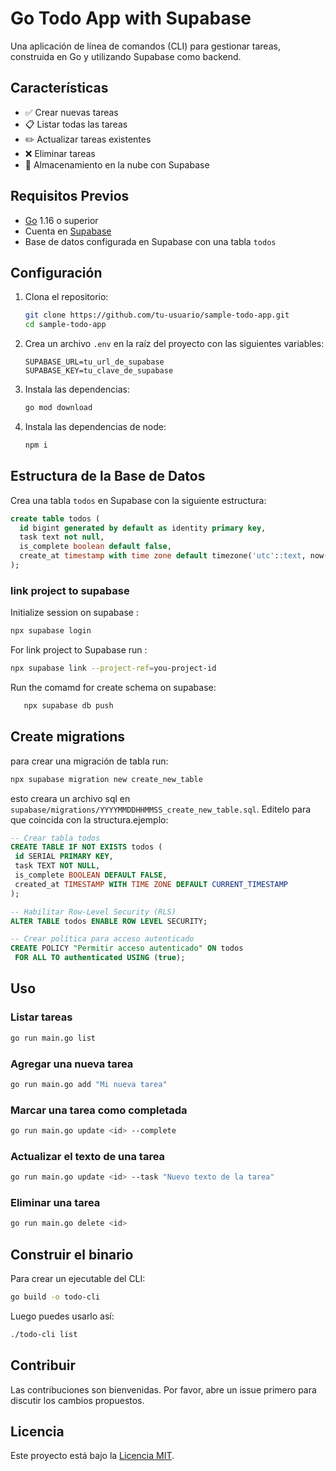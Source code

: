 # Go Todo App with Supabase

Una aplicación de línea de comandos (CLI) para gestionar tareas, construida en Go y utilizando Supabase como backend.

## Características

- ✅ Crear nuevas tareas
- 📋 Listar todas las tareas
- ✏️ Actualizar tareas existentes
- ❌ Eliminar tareas
- 💾 Almacenamiento en la nube con Supabase

## Requisitos Previos

- [Go](https://golang.org/dl/) 1.16 o superior
- Cuenta en [Supabase](https://supabase.com/)
- Base de datos configurada en Supabase con una tabla `todos`

## Configuración

1. Clona el repositorio:
   ```bash
   git clone https://github.com/tu-usuario/sample-todo-app.git
   cd sample-todo-app
   ```

2. Crea un archivo `.env` en la raíz del proyecto con las siguientes variables:
   ```
   SUPABASE_URL=tu_url_de_supabase
   SUPABASE_KEY=tu_clave_de_supabase
   ```

3. Instala las dependencias:
   ```bash
   go mod download
   ```
4. Instala las dependencias de node:
   ```bash
   npm i
   ```

## Estructura de la Base de Datos

Crea una tabla `todos` en Supabase con la siguiente estructura:

```sql
create table todos (
  id bigint generated by default as identity primary key,
  task text not null,
  is_complete boolean default false,
  create_at timestamp with time zone default timezone('utc'::text, now()) not null
);
```

### link project to supabase

Initialize session on supabase :

   ```bash
   npx supabase login
   ```

For link project to Supabase run :
   ```bash
   npx supabase link --project-ref=you-project-id
   ```

Run the comamd for create schema on supabase:
```bash
   npx supabase db push
```

## Create migrations

para crear una migración de tabla run:
   ```bash
   npx supabase migration new create_new_table
   ```
esto creara un archivo sql en `supabase/migrations/YYYYMMDDHHMMSS_create_new_table.sql`. Editelo para que coincida con la structura.ejemplo:
   ```sql
   -- Crear tabla todos
CREATE TABLE IF NOT EXISTS todos (
    id SERIAL PRIMARY KEY,
    task TEXT NOT NULL,
    is_complete BOOLEAN DEFAULT FALSE,
    created_at TIMESTAMP WITH TIME ZONE DEFAULT CURRENT_TIMESTAMP
);

-- Habilitar Row-Level Security (RLS)
ALTER TABLE todos ENABLE ROW LEVEL SECURITY;

-- Crear política para acceso autenticado
CREATE POLICY "Permitir acceso autenticado" ON todos
    FOR ALL TO authenticated USING (true);
   ```

## Uso

### Listar tareas
```bash
go run main.go list
```

### Agregar una nueva tarea
```bash
go run main.go add "Mi nueva tarea"
```

### Marcar una tarea como completada
```bash
go run main.go update <id> --complete
```

### Actualizar el texto de una tarea
```bash
go run main.go update <id> --task "Nuevo texto de la tarea"
```

### Eliminar una tarea
```bash
go run main.go delete <id>
```

## Construir el binario

Para crear un ejecutable del CLI:

```bash
go build -o todo-cli
```

Luego puedes usarlo así:

```bash
./todo-cli list
```

## Contribuir

Las contribuciones son bienvenidas. Por favor, abre un issue primero para discutir los cambios propuestos.

## Licencia

Este proyecto está bajo la [Licencia MIT](LICENSE).
